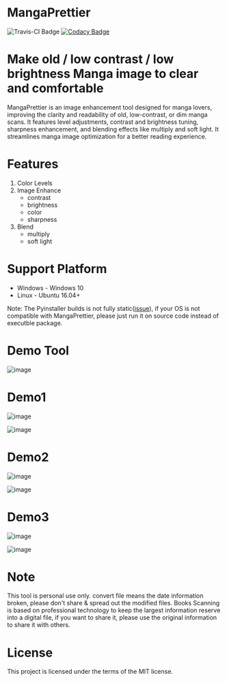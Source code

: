 # MangaPrettier

![Travis-CI Badge](https://travis-ci.org/zmcx16/MangaPrettier.svg?branch=master)  [![Codacy Badge](https://api.codacy.com/project/badge/Grade/89de3de3b92c4b31aaea413754a32894)](https://app.codacy.com/manual/zmcx16/MangaPrettier?utm_source=github.com&utm_medium=referral&utm_content=zmcx16/MangaPrettier&utm_campaign=Badge_Grade_Dashboard)


# Make old / low contrast / low brightness Manga image to clear and comfortable
MangaPrettier is an image enhancement tool designed for manga lovers, improving the clarity and readability of old, low-contrast, or dim manga scans. It features level adjustments, contrast and brightness tuning, sharpness enhancement, and blending effects like multiply and soft light. It streamlines manga image optimization for a better reading experience.

# Features
1. Color Levels
2. Image Enhance
   * contrast
   * brightness
   * color
   * sharpness
3. Blend
   * multiply
   * soft light

# Support Platform 
  * Windows - Windows 10
  * Linux   - Ubuntu 16.04+
  
Note: The Pyinstaller builds is not fully static([issue](https://stackoverflow.com/questions/17654363/pyinstaller-glibc-2-15-not-found)), if your OS is not compatible with MangaPrettier, please just run it on source code instead of executble package.

# Demo Tool
![image](https://github.com/zmcx16/MangaPrettier/blob/master/demo/demo.gif)

# Demo1
![image](https://github.com/zmcx16/MangaPrettier/blob/master/demo/YU-GI-OH.jpg)

![image](https://github.com/zmcx16/MangaPrettier/blob/master/demo/YU-GI-OH-soft-light.png)

# Demo2
![image](https://github.com/zmcx16/MangaPrettier/blob/master/demo/MachikadoMazoku_02.jpg)

![image](https://github.com/zmcx16/MangaPrettier/blob/master/demo/MachikadoMazoku_02-color-levels.jpg)

# Demo3
![image](https://github.com/zmcx16/MangaPrettier/blob/master/demo/MachikadoMazoku_00.jpg)

![image](https://github.com/zmcx16/MangaPrettier/blob/master/demo/MachikadoMazoku_00-blend-enhance.jpg)


# Note
This tool is personal use only. convert file means the date information broken, please don't share & spread out the modified files.
Books Scanning is based on professional technology to keep the largest information reserve into a digital file, if you want to share it, please use the original information to share it with others.


# License
This project is licensed under the terms of the MIT license.
